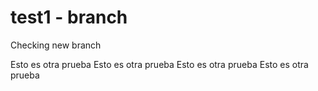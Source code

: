 # test1 - branch


Checking new branch

Esto es otra prueba
Esto es otra prueba
Esto es otra prueba
Esto es otra prueba
